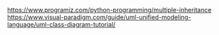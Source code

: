 https://www.programiz.com/python-programming/multiple-inheritance
https://www.visual-paradigm.com/guide/uml-unified-modeling-language/uml-class-diagram-tutorial/
